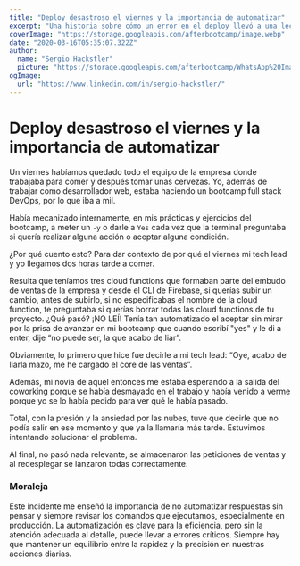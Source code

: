 ```yaml
---
title: "Deploy desastroso el viernes y la importancia de automatizar"
excerpt: "Una historia sobre cómo un error en el deploy llevó a una lección importante sobre la automatización y la atención al detalle."
coverImage: "https://storage.googleapis.com/afterbootcamp/image.webp"
date: "2020-03-16T05:35:07.322Z"
author:
  name: "Sergio Hackstler"
  picture: "https://storage.googleapis.com/afterbootcamp/WhatsApp%20Image%202024-06-30%20at%2023.28.13.jpeg"
ogImage:
  url: "https://www.linkedin.com/in/sergio-hackstler/"
---
```


# Deploy desastroso el viernes y la importancia de automatizar

Un viernes habíamos quedado todo el equipo de la empresa donde trabajaba para comer y después tomar unas cervezas. Yo, además de trabajar como desarrollador web, estaba haciendo un bootcamp full stack DevOps, por lo que iba a mil.

Había mecanizado internamente, en mis prácticas y ejercicios del bootcamp, a meter un `-y` o darle a `Yes` cada vez que la terminal preguntaba si quería realizar alguna acción o aceptar alguna condición.

¿Por qué cuento esto? Para dar contexto de por qué el viernes mi tech lead y yo llegamos dos horas tarde a comer.

Resulta que teníamos tres cloud functions que formaban parte del embudo de ventas de la empresa y desde el CLI de Firebase, si querías subir un cambio, antes de subirlo, si no especificabas el nombre de la cloud function, te preguntaba si querías borrar todas las cloud functions de tu proyecto. ¿Qué pasó? ¡NO LEÍ! Tenía tan automatizado el aceptar sin mirar por la prisa de avanzar en mi bootcamp que cuando escribí "yes" y le di a enter, dije “no puede ser, la que acabo de liar”.

Obviamente, lo primero que hice fue decirle a mi tech lead: “Oye, acabo de liarla mazo, me he cargado el core de las ventas”.

Además, mi novia de aquel entonces me estaba esperando a la salida del coworking porque se había desmayado en el trabajo y había venido a verme porque yo se lo había pedido para ver qué le había pasado.

Total, con la presión y la ansiedad por las nubes, tuve que decirle que no podía salir en ese momento y que ya la llamaría más tarde. Estuvimos intentando solucionar el problema.

Al final, no pasó nada relevante, se almacenaron las peticiones de ventas y al redesplegar se lanzaron todas correctamente.

### Moraleja

Este incidente me enseñó la importancia de no automatizar respuestas sin pensar y siempre revisar los comandos que ejecutamos, especialmente en producción. La automatización es clave para la eficiencia, pero sin la atención adecuada al detalle, puede llevar a errores críticos. Siempre hay que mantener un equilibrio entre la rapidez y la precisión en nuestras acciones diarias.
